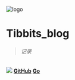 ![logo](https://img1.imgtp.com/2023/08/30/p0fnMAHS.png)

# **Tibbits_blog**

> ###### 记录

<!-- 背景图片 -->

![](https://img1.imgtp.com/2023/08/30/5dUMEQ7a.jpg)
[**GitHub**](https://github.com/docsifyjs/docsify/)
[**Go**](#docsify)